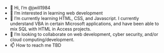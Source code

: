 - 👋 Hi, I’m @jwill1984
- 👀 I’m interested in learning web development
- 🌱 I’m currently learning HTML, CSS, and Javascript.  I currently understand VBA in certain Microsoft applications, and have been able to mix SQL with HTML in Access projects.
- 💞️ I’m looking to collaborate on web development, cyber security, and/or cloud computing/development.
- 📫 How to reach me TBD

<!---
jwill1984/jwill1984 is a ✨ special ✨ repository because its `README.md` (this file) appears on your GitHub profile.
You can click the Preview link to take a look at your changes.
--->
